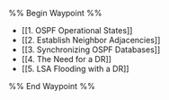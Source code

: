 %% Begin Waypoint %%
- [[1. OSPF Operational States]]
- [[2. Establish Neighbor Adjacencies]]
- [[3. Synchronizing OSPF Databases]]
- [[4. The Need for a DR]]
- [[5. LSA Flooding with a DR]]

%% End Waypoint %%

